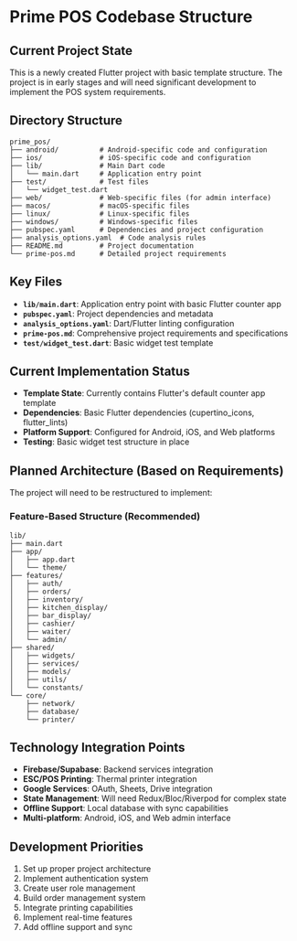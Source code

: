 # Prime POS Codebase Structure

## Current Project State
This is a newly created Flutter project with basic template structure. The project is in early stages and will need significant development to implement the POS system requirements.

## Directory Structure
```
prime_pos/
├── android/          # Android-specific code and configuration
├── ios/              # iOS-specific code and configuration  
├── lib/              # Main Dart code
│   └── main.dart     # Application entry point
├── test/             # Test files
│   └── widget_test.dart
├── web/              # Web-specific files (for admin interface)
├── macos/            # macOS-specific files
├── linux/            # Linux-specific files
├── windows/          # Windows-specific files
├── pubspec.yaml      # Dependencies and project configuration
├── analysis_options.yaml  # Code analysis rules
├── README.md         # Project documentation
└── prime-pos.md      # Detailed project requirements
```

## Key Files
- **`lib/main.dart`**: Application entry point with basic Flutter counter app
- **`pubspec.yaml`**: Project dependencies and metadata
- **`analysis_options.yaml`**: Dart/Flutter linting configuration
- **`prime-pos.md`**: Comprehensive project requirements and specifications
- **`test/widget_test.dart`**: Basic widget test template

## Current Implementation Status
- **Template State**: Currently contains Flutter's default counter app template
- **Dependencies**: Basic Flutter dependencies (cupertino_icons, flutter_lints)
- **Platform Support**: Configured for Android, iOS, and Web platforms
- **Testing**: Basic widget test structure in place

## Planned Architecture (Based on Requirements)
The project will need to be restructured to implement:

### Feature-Based Structure (Recommended)
```
lib/
├── main.dart
├── app/
│   ├── app.dart
│   └── theme/
├── features/
│   ├── auth/
│   ├── orders/
│   ├── inventory/
│   ├── kitchen_display/
│   ├── bar_display/
│   ├── cashier/
│   ├── waiter/
│   └── admin/
├── shared/
│   ├── widgets/
│   ├── services/
│   ├── models/
│   ├── utils/
│   └── constants/
└── core/
    ├── network/
    ├── database/
    └── printer/
```

## Technology Integration Points
- **Firebase/Supabase**: Backend services integration
- **ESC/POS Printing**: Thermal printer integration
- **Google Services**: OAuth, Sheets, Drive integration
- **State Management**: Will need Redux/Bloc/Riverpod for complex state
- **Offline Support**: Local database with sync capabilities
- **Multi-platform**: Android, iOS, and Web admin interface

## Development Priorities
1. Set up proper project architecture
2. Implement authentication system
3. Create user role management
4. Build order management system
5. Integrate printing capabilities
6. Implement real-time features
7. Add offline support and sync